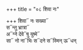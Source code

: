 +++
title = "०८ शिवा नः"

+++
शिवा᳓ नः सख्या᳓  
स᳓न्तु भ्रात्रा᳓  
अ᳓ग्ने देवे᳓षु युष्मे᳓  
सा᳓ नो ना᳓भिः स᳓दने स᳓स्मिन् ऊ᳓धन्